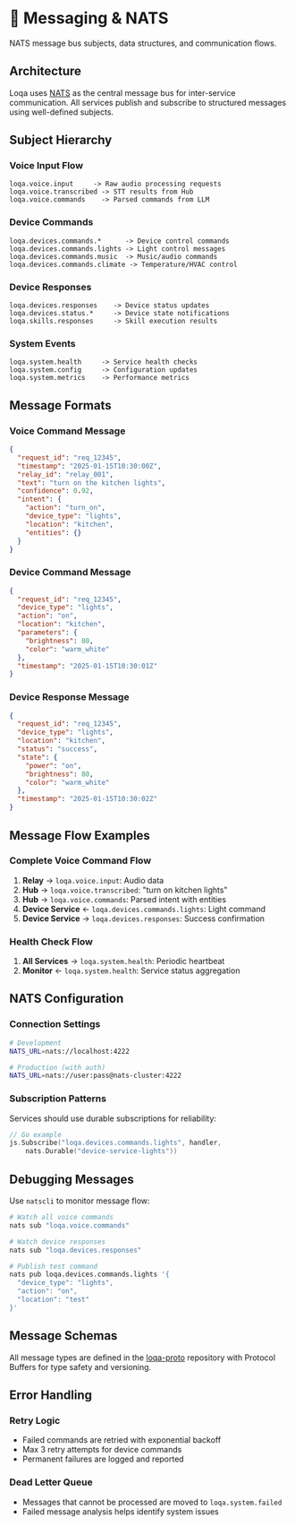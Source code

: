 # 📡 Messaging & NATS

NATS message bus subjects, data structures, and communication flows.

## Architecture

Loqa uses [NATS](https://nats.io/) as the central message bus for inter-service communication. All services publish and subscribe to structured messages using well-defined subjects.

## Subject Hierarchy

### Voice Input Flow

```
loqa.voice.input     -> Raw audio processing requests
loqa.voice.transcribed -> STT results from Hub
loqa.voice.commands    -> Parsed commands from LLM
```

### Device Commands

```
loqa.devices.commands.*      -> Device control commands
loqa.devices.commands.lights -> Light control messages  
loqa.devices.commands.music  -> Music/audio commands
loqa.devices.commands.climate -> Temperature/HVAC control
```

### Device Responses

```
loqa.devices.responses    -> Device status updates
loqa.devices.status.*     -> Device state notifications
loqa.skills.responses     -> Skill execution results
```

### System Events

```
loqa.system.health     -> Service health checks
loqa.system.config     -> Configuration updates
loqa.system.metrics    -> Performance metrics
```

## Message Formats

### Voice Command Message

```json
{
  "request_id": "req_12345",
  "timestamp": "2025-01-15T10:30:00Z",
  "relay_id": "relay_001",
  "text": "turn on the kitchen lights",
  "confidence": 0.92,
  "intent": {
    "action": "turn_on",
    "device_type": "lights",
    "location": "kitchen",
    "entities": {}
  }
}
```

### Device Command Message

```json
{
  "request_id": "req_12345", 
  "device_type": "lights",
  "action": "on",
  "location": "kitchen",
  "parameters": {
    "brightness": 80,
    "color": "warm_white"
  },
  "timestamp": "2025-01-15T10:30:01Z"
}
```

### Device Response Message

```json
{
  "request_id": "req_12345",
  "device_type": "lights", 
  "location": "kitchen",
  "status": "success",
  "state": {
    "power": "on",
    "brightness": 80,
    "color": "warm_white"
  },
  "timestamp": "2025-01-15T10:30:02Z"
}
```

## Message Flow Examples

### Complete Voice Command Flow

1. **Relay** → `loqa.voice.input`: Audio data
2. **Hub** → `loqa.voice.transcribed`: "turn on kitchen lights"  
3. **Hub** → `loqa.voice.commands`: Parsed intent with entities
4. **Device Service** ← `loqa.devices.commands.lights`: Light command
5. **Device Service** → `loqa.devices.responses`: Success confirmation

### Health Check Flow

1. **All Services** → `loqa.system.health`: Periodic heartbeat
2. **Monitor** ← `loqa.system.health`: Service status aggregation

## NATS Configuration

### Connection Settings

```bash
# Development
NATS_URL=nats://localhost:4222

# Production (with auth)  
NATS_URL=nats://user:pass@nats-cluster:4222
```

### Subscription Patterns

Services should use durable subscriptions for reliability:

```go
// Go example
js.Subscribe("loqa.devices.commands.lights", handler, 
    nats.Durable("device-service-lights"))
```

## Debugging Messages

Use `natscli` to monitor message flow:

```bash
# Watch all voice commands
nats sub "loqa.voice.commands"

# Watch device responses
nats sub "loqa.devices.responses"

# Publish test command
nats pub loqa.devices.commands.lights '{
  "device_type": "lights",
  "action": "on",
  "location": "test"
}'
```

## Message Schemas

All message types are defined in the [loqa-proto](https://github.com/loqalabs/loqa-proto) repository with Protocol Buffers for type safety and versioning.

## Error Handling

### Retry Logic
- Failed commands are retried with exponential backoff
- Max 3 retry attempts for device commands  
- Permanent failures are logged and reported

### Dead Letter Queue
- Messages that cannot be processed are moved to `loqa.system.failed`
- Failed message analysis helps identify system issues